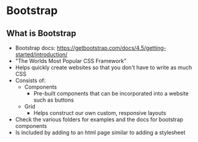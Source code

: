 # Bootstrap

## What is Bootstrap

- Bootstrap docs: https://getbootstrap.com/docs/4.5/getting-started/introduction/
- "The Worlds Most Popular CSS Framework"
- Helps quickly create websites so that you don't have to write as much CSS
- Consists of:
  - Components
    - Pre-built components that can be incorporated into a website such as buttons
  - Grid
    - Helps construct our own custom, responsive layouts
- Check the various folders for examples and the docs for bootstrap components
- Is included by adding to an html page similar to adding a stylesheet
